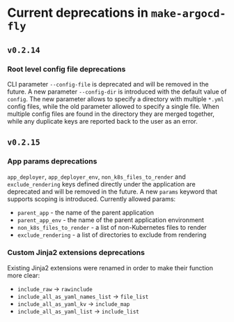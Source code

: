 # Current deprecations in `make-argocd-fly`
## `v0.2.14`
### Root level config file deprecations
CLI parameter `--config-file` is deprecated and will be removed in the future. A new parameter `--config-dir` is introduced with the default value of `config`. The new parameter allows to specify a directory with multiple `*.yml` config files, while the old parameter allowed to specify a single file. When multiple config files are found in the directory they are merged together, while any duplicate keys are reported back to the user as an error.

## `v0.2.15`
### App params deprecations
`app_deployer`, `app_deployer_env`, `non_k8s_files_to_render` and `exclude_rendering` keys defined directly under the application are deprecated and will be removed in the future. A new `params` keyword that supports scoping is introduced. Currently allowed params:
- `parent_app` - the name of the parent application
- `parent_app_env` - the name of the parent application environment
- `non_k8s_files_to_render` - a list of non-Kubernetes files to render
- `exclude_rendering` - a list of directories to exclude from rendering

### Custom Jinja2 extensions deprecations
Existing Jinja2 extensions were renamed in order to make their function more clear:
- `include_raw` -> `rawinclude`
- `include_all_as_yaml_names_list` -> `file_list`
- `include_all_as_yaml_kv` -> `include_map`
- `include_all_as_yaml_list` -> `include_list`
